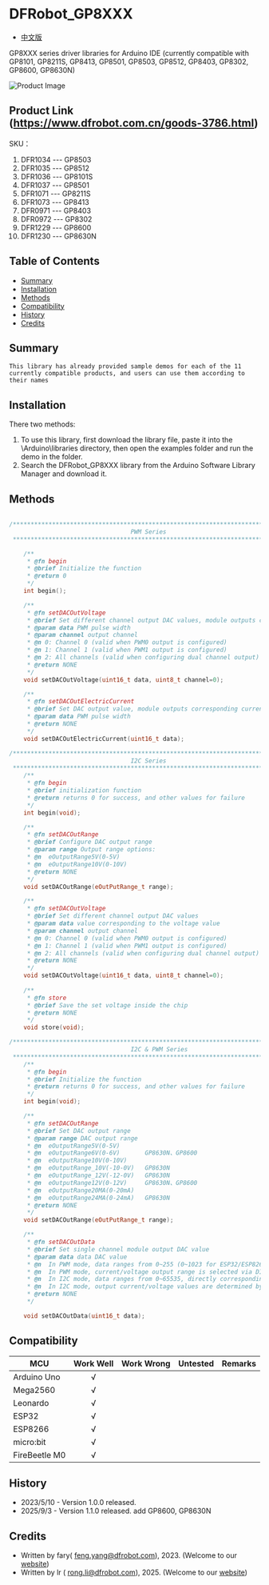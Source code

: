 # DFRobot_GP8XXX

* [中文版](./README_CN.md)

GP8XXX series driver libraries for Arduino IDE (currently compatible with GP8101, GP8211S, GP8413, GP8501, GP8503, GP8512, GP8403, GP8302, GP8600, GP8630N)  

![Product Image](./resources/images/DFR1035.png)

## Product Link (https://www.dfrobot.com.cn/goods-3786.html)

SKU：

1. DFR1034 --- GP8503
2. DFR1035 --- GP8512
3. DFR1036 --- GP8101S
4. DFR1037 --- GP8501
5. DFR1071 --- GP8211S
6. DFR1073 --- GP8413
7. DFR0971 --- GP8403
8. DFR0972 --- GP8302 
9. DFR1229 --- GP8600  
10. DFR1230 --- GP8630N  

## Table of Contents

  - [Summary](#summary)
  - [Installation](#installation)
  - [Methods](#methods)
  - [Compatibility](#compatibility)
  - [History](#history)
  - [Credits](#credits)

## Summary
    This library has already provided sample demos for each of the 11 currently compatible products, and users can use them according to their names
## Installation

There two methods: 
1. To use this library, first download the library file, paste it into the \Arduino\libraries directory, then open the examples folder and run the demo in the folder.
2. Search the DFRobot_GP8XXX library from the Arduino Software Library Manager and download it.

## Methods

```C++

/**************************************************************************
                                  PWM Series
 **************************************************************************/

    /**
     * @fn begin
     * @brief Initialize the function
     * @return 0
     */
    int begin();

    /**
     * @fn setDACOutVoltage
     * @brief Set different channel output DAC values, module outputs corresponding voltage values
     * @param data PWM pulse width
     * @param channel output channel
     * @n 0: Channel 0 (valid when PWM0 output is configured)
     * @n 1: Channel 1 (valid when PWM1 output is configured)
     * @n 2: All channels (valid when configuring dual channel output)
     * @return NONE
     */
    void setDACOutVoltage(uint16_t data, uint8_t channel=0);

    /**
     * @fn setDACOutElectricCurrent
     * @brief Set DAC output value, module outputs corresponding current
     * @param data PWM pulse width
     * @return NONE
     */
    void setDACOutElectricCurrent(uint16_t data);

/**************************************************************************
                                  I2C Series
 **************************************************************************/
    /**
     * @fn begin
     * @brief initialization function
     * @return returns 0 for success, and other values for failure 
     */
    int begin(void);

    /**  
     * @fn setDACOutRange  
     * @brief Configure DAC output range  
     * @param range Output range options:  
     * @n  eOutputRange5V(0-5V)
     * @n  eOutputRange10V(0-10V)    
     * @return NONE
     */  
    void setDACOutRange(eOutPutRange_t range);

    /**
     * @fn setDACOutVoltage
     * @brief Set different channel output DAC values
     * @param data value corresponding to the voltage value
     * @param channel output channel
     * @n 0: Channel 0 (valid when PWM0 output is configured)
     * @n 1: Channel 1 (valid when PWM1 output is configured)
     * @n 2: All channels (valid when configuring dual channel output)
     * @return NONE
     */
    void setDACOutVoltage(uint16_t data, uint8_t channel=0);
  
    /**
     * @fn store
     * @brief Save the set voltage inside the chip
     * @return NONE
     */
    void store(void);

/**************************************************************************
                                  I2C & PWM Series
 **************************************************************************/
    /**
     * @fn begin
     * @brief Initialize the function
     * @return returns 0 for success, and other values for failure 
     */
    int begin(void);

    /**
     * @fn setDACOutRange
     * @brief Set DAC output range
     * @param range DAC output range
     * @n  eOutputRange5V(0-5V)
     * @n  eOutputRange6V(0-6V)       GP8630N、GP8600
     * @n  eOutputRange10V(0-10V)     
     * @n  eOutputRange_10V(-10-0V)   GP8630N
     * @n  eOutputRange_12V(-12-0V)   GP8630N
     * @n  eOutputRange12V(0-12V)     GP8630N、GP8600
     * @n  eOutputRange20MA(0-20mA)
     * @n  eOutputRange24MA(0-24mA)   GP8630N  
     * @return NONE
     */  
    void setDACOutRange(eOutPutRange_t range);

    /**
     * @fn setDACOutData
     * @brief Set single channel module output DAC value
     * @param data data DAC value
     * @n  In PWM mode, data ranges from 0~255 (0~1023 for ESP32/ESP8266 platforms), representing PWM duty cycle (0~100%)
     * @n  In PWM mode, current/voltage output range is selected via DIP switches according to silkscreen on module back
     * @n  In I2C mode, data ranges from 0~65535, directly corresponding to voltage or current values within the set range
     * @n  In I2C mode, output current/voltage values are determined by the range setviasetDACOutRange()
     * @return NONE
     */

    void setDACOutData(uint16_t data);

```

## Compatibility

MCU                |  Work Well   | Work Wrong   | Untested    | Remarks
------------------ | :----------: | :----------: | :---------: | -----
Arduino Uno        |      √       |              |             | 
Mega2560           |      √       |              |             | 
Leonardo           |      √       |              |             | 
ESP32              |      √       |              |             | 
ESP8266            |      √       |              |             | 
micro:bit          |      √       |              |             | 
FireBeetle M0      |      √       |              |             | 

## History

- 2023/5/10 - Version 1.0.0 released.
- 2025/9/3  - Version 1.1.0 released. add GP8600, GP8630N
## Credits

- Written by fary( feng.yang@dfrobot.com), 2023. (Welcome to our [website](https://www.dfrobot.com/))
- Written by lr  ( rong.li@dfrobot.com),   2025. (Welcome to our [website](https://www.dfrobot.com/))